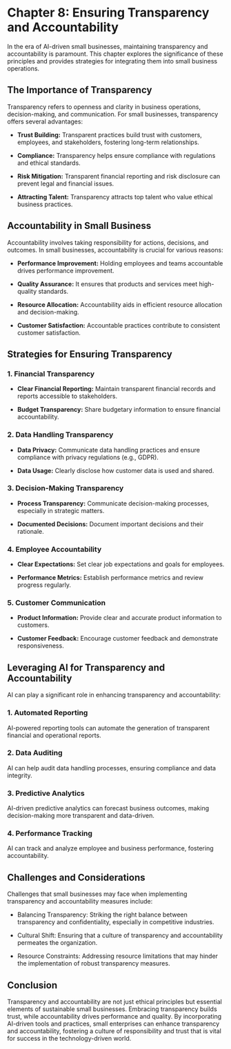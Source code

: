 Chapter 8: Ensuring Transparency and Accountability
===================================================

In the era of AI-driven small businesses, maintaining transparency and accountability is paramount. This chapter explores the significance of these principles and provides strategies for integrating them into small business operations.

**The Importance of Transparency**
----------------------------------

Transparency refers to openness and clarity in business operations, decision-making, and communication. For small businesses, transparency offers several advantages:

* **Trust Building:** Transparent practices build trust with customers, employees, and stakeholders, fostering long-term relationships.

* **Compliance:** Transparency helps ensure compliance with regulations and ethical standards.

* **Risk Mitigation:** Transparent financial reporting and risk disclosure can prevent legal and financial issues.

* **Attracting Talent:** Transparency attracts top talent who value ethical business practices.

**Accountability in Small Business**
------------------------------------

Accountability involves taking responsibility for actions, decisions, and outcomes. In small businesses, accountability is crucial for various reasons:

* **Performance Improvement:** Holding employees and teams accountable drives performance improvement.

* **Quality Assurance:** It ensures that products and services meet high-quality standards.

* **Resource Allocation:** Accountability aids in efficient resource allocation and decision-making.

* **Customer Satisfaction:** Accountable practices contribute to consistent customer satisfaction.

**Strategies for Ensuring Transparency**
----------------------------------------

### **1. Financial Transparency**

* **Clear Financial Reporting:** Maintain transparent financial records and reports accessible to stakeholders.

* **Budget Transparency:** Share budgetary information to ensure financial accountability.

### **2. Data Handling Transparency**

* **Data Privacy:** Communicate data handling practices and ensure compliance with privacy regulations (e.g., GDPR).

* **Data Usage:** Clearly disclose how customer data is used and shared.

### **3. Decision-Making Transparency**

* **Process Transparency:** Communicate decision-making processes, especially in strategic matters.

* **Documented Decisions:** Document important decisions and their rationale.

### **4. Employee Accountability**

* **Clear Expectations:** Set clear job expectations and goals for employees.

* **Performance Metrics:** Establish performance metrics and review progress regularly.

### **5. Customer Communication**

* **Product Information:** Provide clear and accurate product information to customers.

* **Customer Feedback:** Encourage customer feedback and demonstrate responsiveness.

**Leveraging AI for Transparency and Accountability**
-----------------------------------------------------

AI can play a significant role in enhancing transparency and accountability:

### **1. Automated Reporting**

AI-powered reporting tools can automate the generation of transparent financial and operational reports.

### **2. Data Auditing**

AI can help audit data handling processes, ensuring compliance and data integrity.

### **3. Predictive Analytics**

AI-driven predictive analytics can forecast business outcomes, making decision-making more transparent and data-driven.

### **4. Performance Tracking**

AI can track and analyze employee and business performance, fostering accountability.

**Challenges and Considerations**
---------------------------------

Challenges that small businesses may face when implementing transparency and accountability measures include:

* Balancing Transparency: Striking the right balance between transparency and confidentiality, especially in competitive industries.

* Cultural Shift: Ensuring that a culture of transparency and accountability permeates the organization.

* Resource Constraints: Addressing resource limitations that may hinder the implementation of robust transparency measures.

**Conclusion**
--------------

Transparency and accountability are not just ethical principles but essential elements of sustainable small businesses. Embracing transparency builds trust, while accountability drives performance and quality. By incorporating AI-driven tools and practices, small enterprises can enhance transparency and accountability, fostering a culture of responsibility and trust that is vital for success in the technology-driven world.
